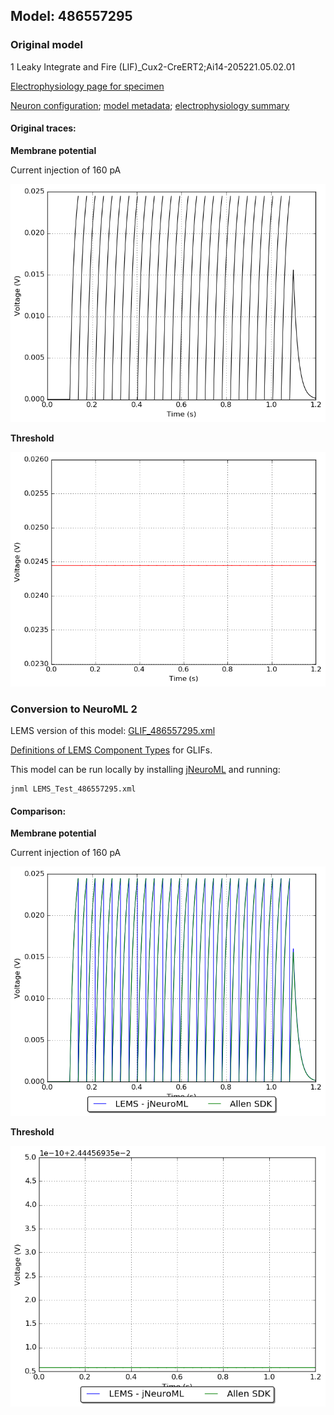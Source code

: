 
## Model: 486557295

### Original model

1 Leaky Integrate and Fire (LIF)_Cux2-CreERT2;Ai14-205221.05.02.01

[Electrophysiology page for specimen](http://celltypes.brain-map.org/mouse/experiment/electrophysiology/486175203)

[Neuron configuration](neuron_config.json); [model metadata](model_metadata.json); [electrophysiology summary](ephys_sweeps.json)

#### Original traces:

**Membrane potential**

Current injection of 160 pA

![Original](MembranePotential_160pA.png)

**Threshold**

![Threshold](Threshold_160pA.png)

### Conversion to NeuroML 2

LEMS version of this model: [GLIF_486557295.xml](GLIF_486557295.xml)

[Definitions of LEMS Component Types](../GLIFs.xml) for GLIFs.

This model can be run locally by installing [jNeuroML](https://github.com/NeuroML/jNeuroML) and running:

    jnml LEMS_Test_486557295.xml

#### Comparison:

**Membrane potential**

Current injection of 160 pA

![Comparison](Comparison_160pA.png)

**Threshold**

![Comparison](Comparison_Threshold_160pA.png)